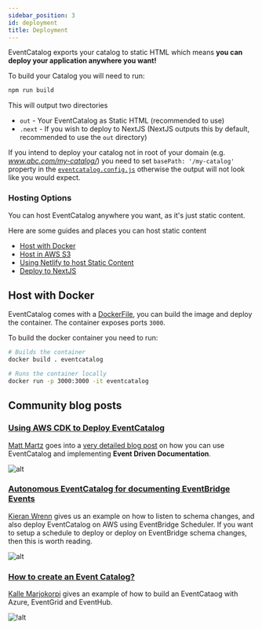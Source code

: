 ```yaml
---
sidebar_position: 3
id: deployment
title: Deployment
---  
```


EventCatalog exports your catalog to static HTML which means **you can deploy your application anywhere you want!**

To build your Catalog you will need to run:

```bash
npm run build
```

This will output two directories

- `out` - Your EventCatalog as Static HTML (recommended to use)
- `.next` - If you wish to deploy to NextJS (NextJS outputs this by default, recommended to use the `out` directory)

If you intend to deploy your catalog not in root of your domain (e.g. *www.abc.com/my-catalog/*) you need to set `basePath: '/my-catalog'` property in the
[`eventcatalog.config.js`](api/eventcatalog.config.js.md) otherwise the output will not look like you would expect.

### Hosting Options

You can host EventCatalog anywhere you want, as it's just static content.

Here are some guides and places you can host static content

- [Host with Docker](#host-with-docker)
- [Host in AWS S3](https://docs.aws.amazon.com/AmazonS3/latest/userguide/WebsiteHosting.html)
- [Using Netlify to host Static Content](https://www.netlify.com/blog/2016/10/27/a-step-by-step-guide-deploying-a-static-site-or-single-page-app/)
- [Deploy to NextJS](https://nextjs.org/docs/deployment)

## Host with Docker

EventCatalog comes with a [DockerFile](https://github.com/boyney123/eventcatalog/blob/master/packages/create-eventcatalog/templates/default/Dockerfile), you can build the image and deploy the container. The container exposes ports `3000`.

To build the docker container you need to run:

```bash
# Builds the container
docker build . eventcatalog

# Runs the container locally
docker run -p 3000:3000 -it eventcatalog
```

## Community blog posts

### [Using AWS CDK to Deploy EventCatalog](https://matt.martz.codes/using-aws-cdk-to-deploy-eventcatalog)

[Matt Martz](https://twitter.com/martzcodes) goes into a [very detailed blog post](https://matt.martz.codes/using-aws-cdk-to-deploy-eventcatalog) on how you can use EventCatalog and implementing **Event Driven Documentation**.

![alt](https://cdn.hashnode.com/res/hashnode/image/upload/v1666473368096/jTQ0lrEnP.png?auto=compress,format&format=webp)

### [Autonomous EventCatalog for documenting EventBridge Events](https://medium.com/@wrennkieran/autonomous-eventcatalog-for-documenting-eventbridge-events-73e6334f2400)

[Kieran Wrenn](https://www.linkedin.com/in/kieran-wrenn-215b1a12b/) gives us an example on how to listen to schema changes, and also deploy EventCatalog on AWS using EventBridge Scheduler. If you want to setup a schedule to deploy or deploy on EventBridge schema changes, then this is worth reading.

![alt](../../static/img/deploy-example.png)

### [How to create an Event Catalog?](https://www.kallemarjokorpi.fi/blog/how-to-create-and-event-catalog.html)

[Kalle Marjokorpi](https://www.kallemarjokorpi.fi/blog/how-to-create-and-event-catalog.html) gives an example of how to build an EventCataog with Azure, EventGrid and EventHub.

![!alt](https://cdn.buttercms.com/5y2OEb07T1e8i0e18PjC)

